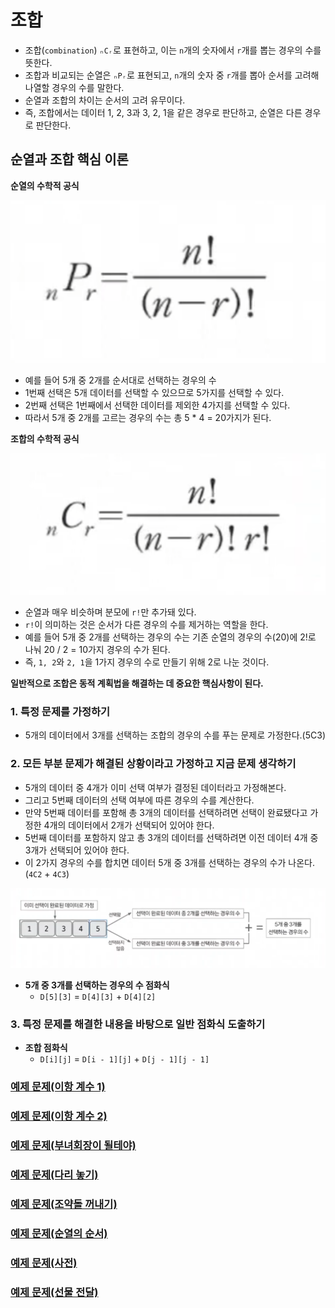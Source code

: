 # 조합

- 조합(`combination`) `ₙCᵣ`로 표현하고, 이는 `n`개의 숫자에서 `r`개를 뽑는 경우의 수를 뜻한다.
- 조합과 비교되는 순열은 `ₙPᵣ`로 표현되고, `n`개의 숫자 중 `r`개를 뽑아 순서를 고려해 나열할 경우의 수를 말한다.
- 순열과 조합의 차이는 순서의 고려 유무이다.
- 즉, 조합에서는 데이터 1, 2, 3과 3, 2, 1을 같은 경우로 판단하고, 순열은 다른 경우로 판단한다.

## 순열과 조합 핵심 이론

**순열의 수학적 공식**

![img.png](image/img.png)

- 예를 들어 5개 중 2개를 순서대로 선택하는 경우의 수
- 1번째 선택은 5개 데이터를 선택할 수 있으므로 5가지를 선택할 수 있다.
- 2번째 선택은 1번째에서 선택한 데이터를 제외한 4가지를 선택할 수 있다.
- 따라서 5개 중 2개를 고르는 경우의 수는 총 5 * 4 = 20가지가 된다. 

**조합의 수학적 공식**

![img_1.png](image/img_1.png)

- 순열과 매우 비슷하며 분모에 `r!`만 추가돼 있다.
- `r!`이 의미하는 것은 순서가 다른 경우의 수를 제거하는 역할을 한다.
- 예를 들어 5개 중 2개를 선택하는 경우의 수는 기존 순열의 경우의 수(20)에 2!로 나눠 20 / 2 = 10가지 경우의 수가 된다.
- 즉, `1, 2`와 `2, 1`을 1가지 경우의 수로 만들기 위해 2로 나눈 것이다.


**일반적으로 조합은 동적 계획법을 해결하는 데 중요한 핵심사항이 된다.**

### 1. 특정 문제를 가정하기

- 5개의 데이터에서 3개를 선택하는 조합의 경우의 수를 푸는 문제로 가정한다.(5C3)

### 2. 모든 부분 문제가 해결된 상황이라고 가정하고 지금 문제 생각하기

- 5개의 데이터 중 4개가 이미 선택 여부가 결정된 데이터라고 가정해본다.
- 그리고 5번째 데이터의 선택 여부에 따른 경우의 수를 계산한다.
- 만약 5번째 데이터를 포함해 총 3개의 데이터를 선택하려면 선택이 완료됐다고 가정한 4개의 데이터에서 2개가 선택되어 있어야 한다.
- 5번째 데이터를 포함하지 않고 총 3개의 데이터를 선택하려면 이전 데이터 4개 중 3개가 선택되어 있어야 한다.
- 이 2가지 경우의 수를 합치면 데이터 5개 중 3개를 선택하는 경우의 수가 나온다.(`4C2` + `4C3`)

![img_2.png](image/img_2.png)

- **5개 중 3개를 선택하는 경우의 수 점화식**
  - `D[5][3]` = `D[4][3]` + `D[4][2]`

### 3. 특정 문제를 해결한 내용을 바탕으로 일반 점화식 도출하기

- **조합 점화식**
  - `D[i][j]` = `D[i - 1][j]` + `D[j - 1][j - 1]`



### [예제 문제(이항 계수 1)](https://github.com/genesis12345678/TIL/blob/main/algorithm/combination/Example_1.md#%EC%A1%B0%ED%95%A9-%EC%98%88%EC%A0%9C---1)

### [예제 문제(이항 계수 2)](https://github.com/genesis12345678/TIL/blob/main/algorithm/combination/Example_2.md#%EC%A1%B0%ED%95%A9-%EC%98%88%EC%A0%9C---2)

### [예제 문제(부녀회장이 될테야)](https://github.com/genesis12345678/TIL/blob/main/algorithm/combination/Example_3.md#%EC%A1%B0%ED%95%A9-%EC%98%88%EC%A0%9C---3)

### [예제 문제(다리 놓기)](https://github.com/genesis12345678/TIL/blob/main/algorithm/combination/Example_4.md#%EC%A1%B0%ED%95%A9-%EC%98%88%EC%A0%9C---4)

### [예제 문제(조약돌 꺼내기)](https://github.com/genesis12345678/TIL/blob/main/algorithm/combination/Example_5.md#%EC%A1%B0%ED%95%A9-%EC%98%88%EC%A0%9C---5)

### [예제 문제(순열의 순서)](https://github.com/genesis12345678/TIL/blob/main/algorithm/combination/Example_6.md#%EC%A1%B0%ED%95%A9-%EC%98%88%EC%A0%9C---6)

### [예제 문제(사전)](https://github.com/genesis12345678/TIL/blob/main/algorithm/combination/Example_7.md)

### [예제 문제(선물 전달)](https://github.com/genesis12345678/TIL/blob/main/algorithm/combination/Example_8.md#%EC%A1%B0%ED%95%A9-%EC%98%88%EC%A0%9C---8)


